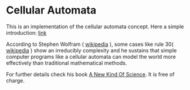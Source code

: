 # Cellular Automata
This is an implementation of the cellular automata concept. Here a simple introduction: [link](https://natureofcode.com/book/chapter-7-cellular-automata/)

According to Stephen Wolfram ( [wikipedia](https://en.wikipedia.org/wiki/Stephen_Wolfram) ), some cases like rule 30( [wikipedia](https://en.wikipedia.org/wiki/Rule_30) ) show an
irreducibly complexity and he sustains that simple computer programs like a cellular automata can model the world more effectively than traditional mathematical methods.

For further details check his book [A New Kind Of Science](https://en.wikipedia.org/wiki/Rule_30). It is free of charge.